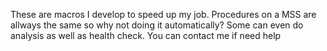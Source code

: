 These are macros I develop to speed up my job. Procedures on a MSS are allways the same so why not doing it automatically? Some can even do analysis as well as health check.
You can contact me if need help
